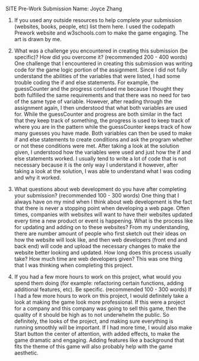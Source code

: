 SITE Pre-Work Submission
Name: Joyce Zhang

1. If you used any outside resources to help complete your submission (websites, books, people, etc) list them here. 
I used the codepath Prework website and w3schools.com to make the game engaging. The art is drawn by me.

2. What was a challenge you encountered in creating this submission (be specific)? How did you overcome it? (recommended 200 - 400 words) 
One challenge that I encountered in creating this submission was writing code for the game logic portion of the assignment. Since I did not fully understand 
the abilities of the variables that were listed, I had some trouble coding the if and else statements. For example, the guessCounter and the progress 
confused me because I thought they both fulfilled the same requirements and that there was no need for two of the same type of variable. However,
after reading through the assignment again, I then understood that what both variables are used for. While the guessCounter and progress are 
both similar in the fact that they keep track of something, the progress is used to keep track of where you are in the pattern while the guessCounter keeps track of 
how many guesses you have made. Both variables can then be used to make if and else statements to create conditions and ask the program whether or not these conditions were met. 
After taking a look at the solution given, I understood how the variables were used and just how the if and else statements worked. I usually tend to write a lot of code 
that is not necessary because it is the only way I understand it however, after taking a look at the solution, I was able to understand what I was coding and why it worked.

3. What questions about web development do you have after completing your submission? (recommended 100 - 300 words) 
One thing that I always have on my mind when I think about web development is the fact that there is never a stopping point when developing a web page. Often times, companies with websites
will want to have their websites updated every time a new product or event is happening. What is the process like for updating and adding on to these websites? From my understanding, there
are number amount of people who first sketch out their ideas on how the website will look like, and then web developers (front end and back end) will code and upload the necessary
changes to make the website better looking and updated. How long does this process usually take? How much time are web developers given? This was one thing that I was thinking when completing this
project.

4. If you had a few more hours to work on this project, what would you spend them doing (for example: refactoring certain functions, adding additional features, etc). Be specific. (recommended 100 - 300 words) 
If I had a few more hours to work on this project, I would definitely take a look at making the game look more professional. If this were a project for a company and this company was going to sell this game, then 
the quality of it should be high as to not underwhelm the public. So definitely, the looks of the project, and making sure everything is running smoothly will be important. If I had more time, I would also
make Start button the center of attention, with added effects, to make the game dramatic and engaging. Adding features like a background that fits the theme of this game will also probably help with the
game aesthetic.